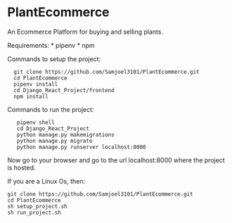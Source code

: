 # PlantEcommerce
An Ecommerce Platform for buying and selling plants. 

Requirements:
    * pipenv 
    * npm 
    
Commands to setup the project:
```
  git clone https://github.com/Samjoel3101/PlantEcommerce.git
  cd PlantEcommerce
  pipenv install 
  cd Django_React_Project/frontend
  npm install 
```
Commands to run the project:
```
   pipenv shell
   cd Django_React_Project
   python manage.py makemigrations 
   python manage.py migrate
   python manage.py runserver localhost:8000
```
Now go to your browser and go to the url localhost:8000 where the project is hosted.  

If you are a Linux Os, then:
```
git clone https://github.com/Samjoel3101/PlantEcommerce.git
cd PlantEcommerce
sh setup_project.sh 
sh run_project.sh
```

